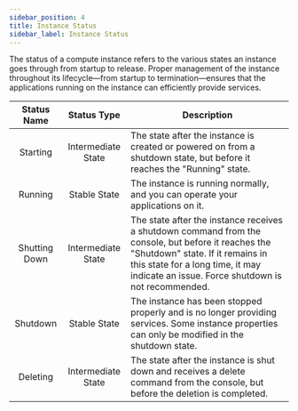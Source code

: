 ```yaml
---
sidebar_position: 4
title: Instance Status
sidebar_label: Instance Status
---
```


The status of a compute instance refers to the various states an instance goes through from startup to release. Proper management of the instance throughout its lifecycle—from startup to termination—ensures that the applications running on the instance can efficiently provide services.

|  Status Name  |    Status Type     | Description                                                                                                                                                                                                                      |
| :-----------: | :----------------: | -------------------------------------------------------------------------------------------------------------------------------------------------------------------------------------------------------------------------------- |
|   Starting    | Intermediate State | The state after the instance is created or powered on from a shutdown state, but before it reaches the "Running" state.                                                                                                          |
|    Running    |    Stable State    | The instance is running normally, and you can operate your applications on it.                                                                                                                                                   |
| Shutting Down | Intermediate State | The state after the instance receives a shutdown command from the console, but before it reaches the "Shutdown" state. If it remains in this state for a long time, it may indicate an issue. Force shutdown is not recommended. |
|   Shutdown    |    Stable State    | The instance has been stopped properly and is no longer providing services. Some instance properties can only be modified in the shutdown state.                                                                                 |
|   Deleting    | Intermediate State | The state after the instance is shut down and receives a delete command from the console, but before the deletion is completed.                                                                                                  |
